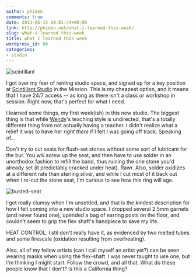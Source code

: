 ```yaml
---
author: phiden
comments: true
date: 2013-06-15 19:01:44+00:00
link: http://phiden.net/what-i-learned-this-week/
slug: what-i-learned-this-week
title: what I learned this week
wordpress_id: 66
categories:
- studio
---
```


![scintillant](http://phiden.net/wp-content/uploads/2013/06/scintillant.jpg)

I got over my fear of renting studio space, and signed up for a key position at [Scintillant Studio](http://www.scintillantstudio.com) in the Mission. This is my cheapest option, and it means that I have 24/7 access -- as long as there isn't a class or workshop in session. Right now, that's perfect for what I need.

I learned some things, my first week(ish) in this new studio. The biggest thing is that while [Wendy](http://www.amalgamartsatlanta.com)'s teaching style is undirected, that's a totally different thing from not actually having a teacher. I didn't realize what a relief it was to have her _right there_ if I felt I was going off track. Speaking of...

Don't try to cut seats for flush-set stones without some sort of lubricant for the bur. You *will* screw up the seat, and then have to use solder in an unorthodox fashion to refill the band, thus ruining the one stone you'd already set (it predictably cracked under heat). Rawr. Also, solder oxidizes at a different rate than sterling silver, and while I cut most of it back out when I re-cut the stone seat, I'm curious to see how this ring will age. 

![busted-seat](http://phiden.net/wp-content/uploads/2013/06/busted-seat.jpg)

I get really clumsy when I'm unsettled, and that is the kindest description for how I felt coming into a new studio space. I dropped several 2.5mm garnets (and never found one), upended a bag of earring posts on the floor, and couldn't seem to grip the flex shaft's handpiece to save my life.  

HEAT CONTROL. I stil don't really have it, as evidenced by two melted tubes and some firescale (oxidation resulting from overheating). 

Also, all of my fellow artists (can I call myself an artist yet?) can be seen wearing masks when using the flex-shaft. I was never taught to use one, but I'm thinking I might start. Follow the crowd, and all that. What do these people know that I don't? Is this a California thing? 
